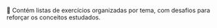📌 Contém listas de exercícios organizadas por tema, com desafios para reforçar os conceitos estudados.
